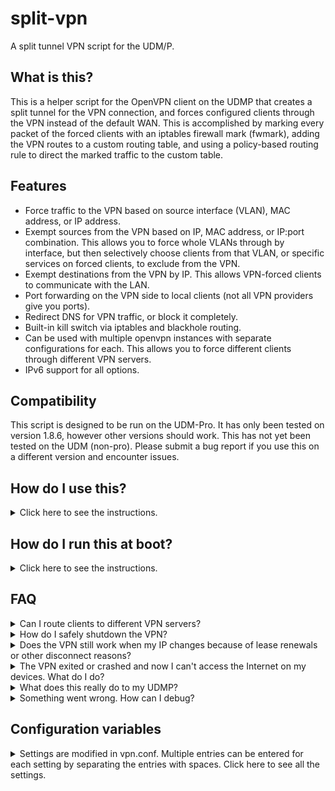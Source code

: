 # split-vpn
A split tunnel VPN script for the UDM/P.

## What is this?

This is a helper script for the OpenVPN client on the UDMP that creates a split tunnel for the VPN connection, and forces configured clients through the VPN instead of the default WAN. This is accomplished by marking every packet of the forced clients with an iptables firewall mark (fwmark), adding the VPN routes to a custom routing table, and using a policy-based routing rule to direct the marked traffic to the custom table. 

## Features

* Force traffic to the VPN based on source interface (VLAN), MAC address, or IP address.
* Exempt sources from the VPN based on IP, MAC address, or IP:port combination. This allows you to force whole VLANs through by interface, but then selectively choose clients from that VLAN, or specific services on forced clients, to exclude from the VPN.
* Exempt destinations from the VPN by IP. This allows VPN-forced clients to communicate with the LAN.
* Port forwarding on the VPN side to local clients (not all VPN providers give you ports).
* Redirect DNS for VPN traffic, or block it completely.
* Built-in kill switch via iptables and blackhole routing.
* Can be used with multiple openvpn instances with separate configurations for each. This allows you to force different clients through different VPN servers. 
* IPv6 support for all options.

## Compatibility

This script is designed to be run on the UDM-Pro. It has only been tested on version 1.8.6, however other versions should work. This has not yet been tested on the UDM (non-pro). Please submit a bug report if you use this on a different version and encounter issues. 

## How do I use this?

<details>
  <summary>Click here to see the instructions.</summary>

1. SSH into the UDM/P (assuming it's on 192.168.1.254).
```sh
ssh root@192.168.1.254
```
2. Download the scripts package and extract it to `/mnt/data/openvpn`.
```sh
cd /mnt/data
mkdir /mnt/data/openvpn
curl -sL https://github.com/peacey/split-vpn/archive/main.zip | unzip - "*/openvpn/*" -j -d openvpn && chmod +x openvpn/*.sh
```
3. Create a directory for your VPN provider's openvpn configuration files, and copy your VPN's configuration files (certificates, config, password files, etc) and the sample vpn.conf from `/mnt/data/openvpn/vpn.conf.sample`. NordVPN is used below as an example. 
```sh
mkdir /mnt/data/openvpn/nordvpn
cd /mnt/data/openvpn/nordvpn
curl https://downloads.nordcdn.com/configs/files/ovpn_legacy/servers/us-ca12.nordvpn.com.udp1194.ovpn --out nordvpn.ovpn
cp /mnt/data/openvpn/vpn.conf.sample /mnt/data/openvpn/nordvpn/vpn.conf
```
4. If your VPN provider uses a username/password, put them in a username_password.txt file in the same directory as the configuration with the username on the first line and password on the second line. Then either: 
    * Edit your VPN provider's openvpn config you downloaded in step 3 to reference the username_password.txt file by adding/changing this directive: `auth-user-pass username_password.txt`.
    * Use the `--auth-user-pass username_password.txt` option when you run openvpn below in step 6 or 8. 
    
    NOTE: The username/password for openvpn are usually given to you in a file or in your VPN provider's online portal. They are usually not the same as your login to the VPN. 
5. Edit the vpn.conf file with your desired settings. See the explanation of each setting [below](#configuration-variables). 
6. Run OpenVPN in the foreground to test if everything is working properly.
```sh
openvpn --config nordvpn.ovpn \
        --route-noexec \
        --up /mnt/data/openvpn/updown.sh \
        --down /mnt/data/openvpn/updown.sh \
        --script-security 2
```
7. If the connection works, check if your forced clients are on the VPN by visiting http://whatismyip.host/ and seeing if your IPs are different than your WAN. Also, check for DNS leaks with the Extended Test on https://www.dnsleaktest.com/.
8. If everything is working properly, stop the OpenVPN client by pressing Ctrl+C, and then run it in the background with the following command. You can modify the command to change `--ping-restart` or other options as needed. The only requirement is that you run updown.sh script as the up/down script and `--route-noexec` to disable OpenVPN from adding routes to the default table instead of our custom one.
```sh
nohup openvpn --config nordvpn.ovpn \
              --route-noexec \
              --up /mnt/data/openvpn/updown.sh \
              --down /mnt/data/openvpn/updown.sh \
              --script-security 2 \
              --ping-restart 15 \
              --mute-replay-warnings > openvpn.log &
```
9. Now you can exit the UDM/P. If you would like to start the VPN client at boot, please read on to the next section. 

</details>

## How do I run this at boot?

<details>
  <summary>Click here to see the instructions.</summary>

You can use [UDM Utilities Boot Script](https://github.com/boostchicken/udm-utilities/tree/master/on-boot-script) to run the VPN script at boot. The boot script survives across firmware upgrades too.

1. Set-up UDM Utilities Boot Script by following the instructions [here](https://github.com/boostchicken/udm-utilities/blob/master/on-boot-script/README.md).
2. Create a new file under `/mnt/data/on_boot.d/run-vpn.sh` and fill it with the following. 
```sh
#!/bin/sh
# Load configuration and run openvpn
cd /mnt/data/openvpn/nordvpn
source ./vpn.conf
/mnt/data/openvpn/add-vpn-iptables-rules.sh up ${DEV}
nohup openvpn --config nordvpn.ovpn \
              --route-noexec \
              --up /mnt/data/openvpn/updown.sh \
              --down /mnt/data/openvpn/updown.sh \
              --dev-type tun --dev ${DEV} \
              --script-security 2 \
              --ping-restart 15 \
              --mute-replay-warnings > openvpn.log &
```
Remember to modify the `cd` line and the `--config` openvpn option to point to your config. Comment out the `add-vpn-iptables-rules.sh` line if you want the iptables kill switch to not be activated until after the VPN connects.

3. Run `chmod +x /mnt/data/on_boot.d/run-vpn.sh` to give the script execute permissions. 
4. That's it. Now the VPN will start at every boot. 
5. Note that there is a short period between when the UDMP starts and when this script runs. This means there is a few seconds when the UDMP starts up when your forced clients **WILL** have access to your WAN and might leak their real IP, because the kill switch has not been activated yet. After the script runs, forced clients will not be able to access your WAN even if openvpn crashes or restarts (see the [REMOVE_KILLSWITCH_ON_EXIT](#configuration-variables) option below).

</details>

## FAQ
<details>
  <summary>Can I route clients to different VPN servers?</summary>
    Yes you can. Simply make a separate directory for each VPN server, and give them each a vpn.conf file with the clients you wish to force through them. Make sure the options ROUTE_TABLE, MARK, PREFIX, PREF, and DEV are unique for each vpn.conf file so the different VPN servers don't share the same tunnel device, route table, or fwmark.
   
   Afterwards, modify your run script like so (in this example, we are using Mullvad and NordVPN). Note that you need to cd into the correct directory for each different VPN server before running the openvpn command so that the correct config file is used for each and a unique TUN device is passed to openvpn.

    #!/bin/sh

    # Load configuartion for mullvad and run openvpn
    cd /mnt/data/openvpn/mullvad
    source ./vpn.conf
    /mnt/data/openvpn/add-vpn-iptables-rules.sh up ${DEV}
    nohup openvpn --config mullvad.conf \
                  --route-noexec \
                  --up /mnt/data/openvpn/updown.sh \
                  --down /mnt/data/openvpn/updown.sh \
                  --script-security 2 \
                  --dev-type tun --dev ${DEV} \
                  --ping-restart 15 \
                  --mute-replay-warnings > openvpn.log &

    # Load configuartion for nordvpn and run openvpn
    cd /mnt/data/openvpn/nordvpn
    source ./vpn.conf
    /mnt/data/openvpn/add-vpn-iptables-rules.sh up ${DEV}
    nohup openvpn --config nordvpn.ovpn \
                  --route-noexec \
                  --up /mnt/data/openvpn/updown.sh \
                  --down /mnt/data/openvpn/updown.sh \
                  --script-security 2 \
                  --dev-type tun --dev ${DEV} \
                  --ping-restart 15 \
                  --mute-replay-warnings > openvpn.log &

</details>

<details>
  <summary>How do I safely shutdown the VPN?</summary>
  Simply send the openvpn process the TERM signal. Killswitch and iptables rules will only be removed if the option REMOVE_KILLSWITCH_ON_EXIT is set to 1.
  
  1. If you want to kill all openvpn instances.
    
    killall -TERM openvpn
  
  2. If you want to kill a specific openvpn instance using tun0.
    
    kill -TERM $(pgrep -f "openvpn.*tun0")
  
</details>

<details>
  <summary>Does the VPN still work when my IP changes because of lease renewals or other disconnect reasons?</summary>
    Yes, as long as you add the "--ping-restart X" option to the openvpn command line when you run it. This ensures that if there is a network disconnect for any reason, the OpenVPN client will restart and try to re-configure itself after X seconds until it connects again. The killswitch will still be active during the restart to block non-VPN traffic as long as you set REMOVE_KILLSWITCH_ON_EXIT=0 in the config.
  
</details>

<details>
  <summary>The VPN exited or crashed and now I can't access the Internet on my devices. What do I do?</summary>
  When the VPN process crashes, there is no cleanup done for the iptable rules and the killswitch is still active. This is also the case for a clean exit when you set the option REMOVE_KILLSWITCH_ON_EXIT=0. This is a safety feature so that there are no leaks if the VPN crashes.
  
  1. If you don't want to delete the killswitch and leak your real IP, re-run the openvpn run script or command to bring the VPN back up again.

  2. If you want to delete the killswitch so your forced clients can access your default network again instead of go through the VPN, run the following command (replace tun0 with the device you defined in the config file) after changing to the directory with the vpn.conf file. 
    
    cd /mnt/data/openvpn/nordvpn
    /mnt/data/openvpn/updown.sh tun0 force-down
      
</details>

<details>
  <summary>What does this really do to my UDMP?</summary>
  This script only does the following.
  
  1. Adds custom iptable chains and rules to the mangle, nat, and filter tables. You can see them with the following commands (assuming you set PREFIX=VPN_).
  
    iptables -t mangle -S | grep VPN
    iptables -t nat -S | grep VPN
    iptables -t filter -S | grep VPN
    ip6tables -t mangle -S | grep VPN
    ip6tables -t nat -S | grep VPN
    ip6tables -t filter -S | grep VPN
    
  2. Adds VPN routes to custom routing tables that can be seen with the following command (assuming you set ROUTE_TABLE=101).
  
    ip route show table 101
    ip -6 route show table 101
  
  2. Adds policy-based routes to redirect marked traffic to the custom tables. You can see them with the following command (look for the fwmark you defined in your config or 0x9 if using default).
  
    ip rule
    ip -6 rule
    
  4. Stays running in the background to monitor the policy-based routes every second for any deletions caused by the UDMP operating system, and re-adds them if deleted. The UDMP removes the custom policy-based routes when the WAN IP changes. You can see the script running with:
  
    ps | grep updown.sh
    
  5. Writes logs to openvpn.log and rule-watcher.log in each VPN server's directory. Logs are overwritten at every run.
      
</details>

<details>
  <summary>Something went wrong. How can I debug?</summary>

  1. First check the openvpn.log file in the VPN server's directory for any errors.
  2. Check that the iptable rules, policy-based routes, and custom table routes agree with your configuration. See the previous question for how to look this up. 
  3. Post a bug report if you encounter any reproducible issues. 
  
</details>

## Configuration variables

<details>
  <summary>Settings are modified in vpn.conf. Multiple entries can be entered for each setting by separating the entries with spaces. Click here to see all the settings.</summary>
  
  <details>
    <summary>FORCED_SOURCE_INTERFACE</summary>
      Force all traffic coming from a source interface through the VPN. 
      Default LAN is br0, and other LANs are brX, where X = VLAN number.
  
      Format: [INTERFACE NAME]
      Example: FORCED_SOURCE_INTERFACE="br6 br8"

  </details>
  
  <details>
    <summary>FORCED_SOURCE_IPV4</summary>
      Force all traffic coming from a source IPv4 through the VPN. 
      IP can be entered in CIDR format to cover a whole subnet. 
  
      Format: [IP/nn]
      Example: FORCED_SOURCE_IPV4="192.168.1.1/32 192.168.3.0/24"

  </details>
  
  <details>
    <summary>FORCED_SOURCE_IPV6</summary>
      Force all traffic coming from a source IPv6 through the VPN. 
      IP can be entered in CIDR format to cover a whole subnet. 
  
      Format: [IP/nn]
      Example: FORCED_SOURCE_IPV6="fd00::2/128 2001:1111:2222:3333::/56"

  </details>
  
  <details>
    <summary>FORCED_SOURCE_MAC</summary>
      Force all traffic coming from a source MAC through the VPN.
  
      Format: [MAC]
      Example: FORCED_SOURCE_MAC="00:aa:bb:cc:dd:ee 30:08:d7:aa:bb:cc"

  </details>
  
  <details>
    <summary>EXEMPT_SOURCE_IPV4</summary>
      Exempt IPv4 sources from the VPN. This allows you to create exceptions to the force rules above. For example, if you forced a whole interface with FORCED_SOURCE_INTERFACE, you can selectively choose clients from that VLAN to exclude.
  
      Format: [IP/nn]
      Example: EXEMPT_SOURCE_IPV4="192.168.1.2/32 192.168.3.8/32"

  </details>
  
  <details>
    <summary>EXEMPT_SOURCE_IPV6</summary>
      Exempt IPv6 sources from the VPN. This allows you to create exceptions to the force rules above. 
  
      Format: [IP/nn]
      Example: EXEMPT_SOURCE_IPV6="2001:1111:2222:3333::2 2001:1111:2222:3333::10"

  </details>
  
  <details>
    <summary>EXEMPT_SOURCE_MAC</summary>
      Exempt MAC sources from the VPN. This allows you to create exceptions to the force rules above. 
  
      Format: [MAC]
      Example: EXEMPT_SOURCE_MAC="00:aa:bb:cc:dd:ee 30:08:d7:aa:bb:cc"

  </details>
   
  <details>
    <summary>EXEMPT_SOURCE_IPV4_PORT</summary>
      Exempt an IPv4:Port source from the VPN. This allows you to create exceptions on a port basis, so you can selectively choose which services on a client to tunnel through the VPN and which to tunnel through the default LAN/WAN. For example, you can tunnel all traffic through the VPN for some client, but have port 22 still be accessible over the LAN/WAN so you can SSH to it normally. 
  
      A single entry can have multiple ports by separating the ports with commas. Protocal can be tcp, udp or both. 
      Format: [tcp/udp/both]-[IP Source]-[port1,port2,...]
      Example: EXEMPT_SOURCE_IPV4_PORT="tcp-192.168.1.1-22,32400,80,443 both-192.168.1.3-53"

  </details>
  
  <details>
    <summary>EXEMPT_SOURCE_IPV6_PORT</summary>
      Exempt an IPv6:Port source from the VPN. This allows you to create exceptions on a port basis, so you can selectively choose which services on a client to tunnel through the VPN and which to tunnel through the default LAN/WAN. 
  
      A single entry can have multiple ports by separating the ports with commas. Protocal can be tcp, udp or both. 
      Format: [tcp/udp/both]-[IP Source]-[port1,port2,...]
      Example: EXEMPT_SOURCE_IPV6_PORT="tcp-fd00::69-22,32400,80,443 both-fd00::2-53"

  </details> 
  
  <details>
    <summary>EXEMPT_DESTINATIONS_IPV4</summary>
      Exempt IPv4 destinations from the VPN. For example, you can allow a LAN subnet so VPN-forced clients are still able to communicate with others on the LAN, or you can exempt a local DNS address if you want to have local DNS to your pihole or DoH client.
  
      Format: [IP/nn]
      Example: EXEMPT_DESTINATIONS_IPV4="192.168.1.0/24 10.0.5.3/32"

  </details>

  <details>
    <summary>EXEMPT_DESTINATIONS_IPV6</summary>
      Exempt IPv6 destinations from the VPN.  
  
      Format: [IP/nn]
      Example: EXEMPT_DESTINATIONS_IPV6="fd62:1200:1300:1400::2/32 2001:1111:2222:3333::/56"

  </details>
  
  <details>
    <summary>PORT_FORWARDS_IPV4</summary>
      Forward ports on the VPN side to a local IPv4:port. Not all VPN providers support port forwards. The ports are usually given to you on the provider's portal.
  
      Only one port per entry. Protocal can be tcp, udp or both. 
      Format: [tcp/udp/both]-[VPN Port]-[Forward IP]-[Forward Port]
      Example: PORT_FORWARDS_IPV4="tcp-21674-192.168.1.1-50001 tcp-31683-192.168.1.1-22"

  </details>
  
  <details>
    <summary>PORT_FORWARDS_IPV6</summary>
      Forward ports on the VPN side to a local IPv6:port. Not all VPN providers support port forwards. The ports are usually given to you on the provider's portal.
  
      Only one port per entry. Protocal can be tcp, udp or both. 
      Format: [tcp/udp/both]-[VPN Port]-[Forward IP]-[Forward Port]
      Example: PORT_FORWARDS_IPV6="tcp-21674-2001:aaa:bbbb:2acc::69-50001 tcp-31456-2001:aaa:bbbb:2acc::70-443"

  </details>
  
  <details>
    <summary>DNS_IPV4_IP, DNS_IPV4_PORT</summary>
      Redirect DNS IPv4 traffic of VPN-forced clients to this IP and port.
      If set to "DHCP", the DNS will try to be obtained from the DHCP options that the VPN sends. 
      If set to "REJECT", DNS requests over IPv6 will be blocked instead. 
      Note that many VPN providers redirect all DNS traffic to their servers, so this rule wouldn't make a difference.
  
      Format: [IP] or "DHCP" or "REJECT"
      Example: DNS_IPV4_IP="1.1.1.1"
      Example: DNS_IPV4_IP="DHCP"
      Example: DNS_IPV4_IP="REJECT"
      Example: DNS_IPV4_PORT=53

  </details>
  
  <details>
    <summary>DNS_IPV6_IP, DNS_IPV6_PORT</summary>
      Redirect DNS IPv6 traffic of VPN-forced clients to this IP and port. 
      If set to "REJECT", DNS requests over IPv6 will be blocked instead. The REJECT option is recommended to be enabled for VPN providers that don't support IPv6, to eliminate any IPv6 DNS leaks.
  
      Format: [IP] or "REJECT"
      Example: DNS_IPV6_IP="2606:4700:4700::64"
      Example: DNS_IPV6_IP="REJECT"
      Example: DNS_IPV6_PORT=53

  </details>
  
  <details>
    <summary>KILLSWITCH</summary>
      Enable killswitch which adds an iptables rule to reject VPN-destined traffic that doesn't go out of the VPN. 
  
      Format: 0 or 1
      Example: KILLSWITCH=1

  </details>
  
  <details>
    <summary>REMOVE_KILLSWITCH_ON_EXIT</summary>
      Remove the killswitch on exit. 
      It is recommended to set this to 0 so that the killswitch is not removed in case the openvpn client crashes, disconnects, or restarts. 
      Setting this to 1 will remove the killswitch when the openvpn client restarts, which means clients might be able to communicate with your default WAN and leak your real IP while the openvpn client is restarting. 
  
      Format: 0 or 1
      Example: REMOVE_KILLSWITCH_ON_EXIT=0

  </details>
  
  <details>
    <summary>ROUTE_TABLE</summary>
      The custom route table number. 
      If you are running multiple openvpn clients, this needs to be unique for each client.
  
      Format: [Number]
      Example: ROUTE_TABLE=101

  </details>
  
  <details>
    <summary>MARK</summary>
      The firewall mark that will be used to mark the packets destined to the VPN. 
      If you are running multiple openvpn clients, this needs to be unique for each client.
  
      Format: [Hex number]
      Example: MARK=0x9

  </details>
  
  <details>
    <summary>PREFIX</summary>
      The prefix that will be used when adding custom iptables chains. 
      If you are running multiple openvpn clients, this needs to be unique for each client. 

      Format: [Prefix]
      Example: PREFIX=VPN_

  </details>
  
  <details>
    <summary>PREF</summary>
      The preference that will be used when adding the policy-based routing rule.
      It should preferably be less than the UDM rules seen when running "ip rule".

      Format: [Number]
      Example: PREF=99

  </details>
  
  <details>
    <summary>DEV</summary>
    The name of the VPN tunnel device to use for openvpn. 
    If you are running multiple openvpn clients, this needs to be unique for each client. 
    This variable needs to be passed to openvpn via the --dev option or openvpn will default to tun0.

      Format: [tunX]
      Example: DEV=tun0

  </details>
  
</details>
